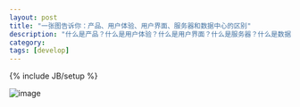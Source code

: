 ```yaml
---
layout: post
title: "一张图告诉你：产品、用户体验、用户界面、服务器和数据中心的区别"
description: "什么是产品？什么是用户体验？什么是用户界面？什么是服务器？什么是数据中心？一张图让你读懂这些概念。"
category: 
tags: [develop]
---
```

{% include JB/setup %}

![image](http://pic.yupoo.com/sjqmcr/CO7f1IQg/4EIks.jpg)
